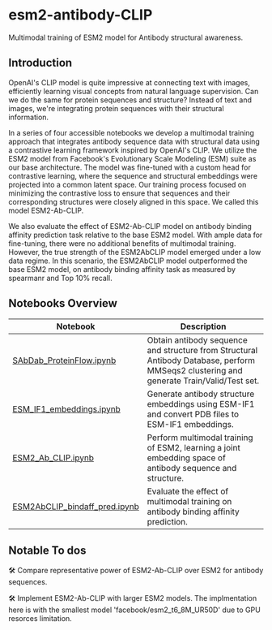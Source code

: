 # esm2-antibody-CLIP
Multimodal training of ESM2 model for Antibody structural awareness.

## Introduction
OpenAI's CLIP model is quite impressive at connecting text with images, efficiently learning visual concepts from natural language supervision. Can we do the same for protein sequences and structure? Instead of text and images, we're integrating protein sequences with their structural information.

In a series of four accessible notebooks we develop a multimodal training approach that integrates antibody sequence data with structural data using a contrastive learning framework inspired by OpenAI's CLIP. We utilize the ESM2 model from Facebook's Evolutionary Scale Modeling (ESM) suite as our base architecture. The model was fine-tuned with a custom head for contrastive learning, where the sequence and structural embeddings were projected into a common latent space. Our training process focused on minimizing the contrastive loss to ensure that sequences and their corresponding structures were closely aligned in this space. We called this model ESM2-Ab-CLIP. 

We also evaluate the effect of ESM2-Ab-CLIP model on antibody binding affinity prediction task relative to the base ESM2 model. With ample data for fine-tuning, there were no additional benefits of multimodal training. However, the true strength of the ESM2AbCLIP model emerged under a low data regime. In this scenario, the ESM2AbCLIP model outperformed the base ESM2 model, on antibody binding affinity task as measured by spearmanr and Top 10% recall.

## Notebooks Overview

| Notebook | Description                           |
|--------|-------------------------------------------------------------------------------------|
| [SAbDab_ProteinFlow.ipynb](https://github.com/arjan-hada/esm2-antibody-CLIP/blob/main/ESM2_Ab_CLIP.ipynb) | Obtain antibody sequence and structure from Structural Antibody Database, perform MMSeqs2 clustering and generate Train/Valid/Test set.|
| [ESM_IF1_embeddings.ipynb](https://github.com/arjan-hada/esm2-antibody-CLIP/blob/main/ESM_IF1_embeddings.ipynb) | Generate antibody structure embeddings using ESM-IF1 and convert PDB files to ESM-IF1 embeddings.|
| [ESM2_Ab_CLIP.ipynb](https://github.com/arjan-hada/esm2-antibody-CLIP/blob/main/ESM2_Ab_CLIP.ipynb) | Perform multimodal training of ESM2, learning a joint embedding space of antibody sequence and structure.|
| [ESM2AbCLIP_bindaff_pred.ipynb](https://github.com/arjan-hada/esm2-antibody-CLIP/blob/main/ESM2AbCLIP_bindaff_pred.ipynb) | Evaluate the effect of multimodal training on antibody binding affinity prediction.|

## Notable To dos
🛠️ Compare representative power of ESM2-Ab-CLIP over ESM2 for antibody sequences.

🛠️ Implement ESM2-Ab-CLIP with larger ESM2 models. The implmentation here is with the smallest model 'facebook/esm2_t6_8M_UR50D' due to GPU resorces limitation.

